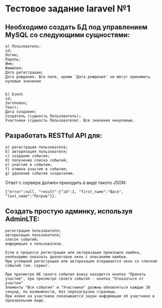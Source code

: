 # Тестовое задание laravel №1

## Необходимо создать БД под управлением MySQL со следующими сущностями:

    а) Пользователь:
    id;
    Логин;
    Пароль;
    Имя;
    Фамилия;
    Дата регистрации;
    Дата рождения. Все поля, кроме 'Дата рождения' не могут принимать нулевые значения 


    b) Event
    id;
    Заголовок;
    Текст;
    Дата создания;
    Создатель (сущность Пользователь);
    Участники (сущность Пользователи). Все значения ненулевые.


## Разработать RESTful API для:
    а) регистрация пользователя;
    b) авторизация пользователя;
    c) создание события;
    d) получение списка событий;
    e) участие в событии;
    f) отмена участия в событии;
    g) удаление события создателем. 

Ответ с сервера должен приходить в виде такого JSON:

    {"error":null, "result":{"id":1, "first_name":"Вася", "last_name":"Петров"}}.


## Создать простую админку, используя AdminLTE:
    регистрация пользователя;
    авторизация пользователя;
    список событий;
    информация о пользователе. 

    Если в процессе регистрации или авторизации произошла ошибка, необходимо показать диалоговое окно с описанием ошибки.
    При успешной регистрации или авторизации открывается окно со списком событий (см. скрин). 

    При просмотре НЕ своего события внизу находится кнопка "Принять участие", при просмотре своего события - кнопка "Отказаться от участия"
    Элементы "Все события" и "Участники" должны обновляться каждые 30 секунд, по возможности, без перезагрузки страницы.
    При клике на участника показывается экран информации об участнике в произвольном виде.
